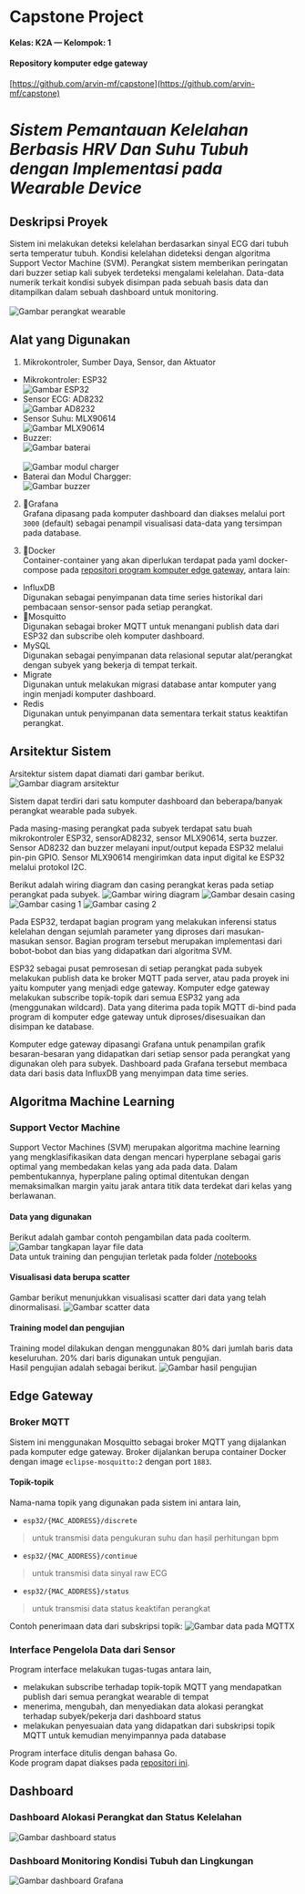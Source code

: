 # Capstone Project
#### Kelas: **K2A** — Kelompok: **1**
#### Repository komputer edge gateway
[https://github.com/arvin-mf/capstone](https://github.com/arvin-mf/capstone)
# *Sistem Pemantauan Kelelahan Berbasis HRV Dan Suhu Tubuh dengan Implementasi pada Wearable Device*

## Deskripsi Proyek
Sistem ini melakukan deteksi kelelahan berdasarkan sinyal ECG dari tubuh serta temperatur tubuh. Kondisi kelelahan dideteksi dengan algoritma Support Vector Machine (SVM). Perangkat sistem memberikan peringatan dari buzzer setiap kali subyek terdeteksi mengalami kelelahan. Data-data numerik terkait kondisi subyek disimpan pada sebuah basis data dan ditampilkan dalam sebuah dashboard untuk monitoring.
<br><br>![Gambar perangkat wearable](https://i.postimg.cc/8csGtBjb/image-8.png)

## Alat yang Digunakan
1. Mikrokontroler, Sumber Daya, Sensor, dan Aktuator
- Mikrokontroler: ESP32
<br>![Gambar ESP32]()<br>
- Sensor ECG: AD8232
<br>![Gambar AD8232](https://i.postimg.cc/fTgKBJgT/ad8232.jpg)<br>
- Sensor Suhu: MLX90614
<br>![Gambar MLX90614](https://i.postimg.cc/bJ8HsbdL/mlx90614.jpg)<br>
- Buzzer: 
<br>![Gambar baterai](https://i.postimg.cc/0QwjRH9B/baterai.jpg)<br>
<br>![Gambar modul charger](https://i.postimg.cc/tJbq0qSs/charger.jpg)<br>
- Baterai dan Modul Chargger: 
<br>![Gambar buzzer](https://i.postimg.cc/x8pKx45F/buzzer.jpg)<br>

2. :orange:Grafana
<br>Grafana dipasang pada komputer dashboard dan diakses melalui port `3000` (default) sebagai penampil visualisasi data-data yang tersimpan pada database.

3. :whale:Docker
<br>Container-container yang akan diperlukan terdapat pada yaml docker-compose pada [repositori program komputer edge gateway](#repository-komputer-edge-gateway), antara lain:
- InfluxDB
<br>Digunakan sebagai penyimpanan data time series historikal dari pembacaan sensor-sensor pada setiap perangkat.
- :mosquito:Mosquitto
<br>Digunakan sebagai broker MQTT untuk menangani publish data dari ESP32 dan subscribe oleh komputer dashboard.
- MySQL
<br>Digunakan sebagai penyimpanan data relasional seputar alat/perangkat dengan subyek yang bekerja di tempat terkait.
- Migrate
<br>Digunakan untuk melakukan migrasi database antar komputer yang ingin menjadi komputer dashboard.
- Redis
<br>Digunakan untuk penyimpanan data sementara terkait status keaktifan perangkat.

## Arsitektur Sistem
Arsitektur sistem dapat diamati dari gambar berikut.
![Gambar diagram arsitektur](https://i.postimg.cc/VkPyCcBg/Arsitektur-Sistem-Kelompok1-drawio.png)

Sistem dapat terdiri dari satu komputer dashboard dan beberapa/banyak perangkat wearable pada subyek.<br>

Pada masing-masing perangkat pada subyek terdapat satu buah mikrokontroler ESP32, sensorAD8232, sensor MLX90614, serta buzzer. Sensor AD8232 dan buzzer melayani input/output kepada ESP32 melalui pin-pin GPIO. Sensor MLX90614 mengirimkan data input digital ke ESP32 melalui protokol I2C.<br>

Berikut adalah wiring diagram dan casing perangkat keras pada setiap perangkat pada subyek.
![Gambar wiring diagram](https://i.postimg.cc/nzk5znVj/Diagram-Wiring-Capstone.png)
![Gambar desain casing](https://i.postimg.cc/hGJZnV6Y/3-D-Design-Casing.png)
![Gambar casing 1](https://i.postimg.cc/7hNm99J5/Salinan-Whats-App-Image-2025-05-18-at-09-29-50-547e332f.jpg)
![Gambar casing 2](https://i.postimg.cc/WbCJKrmz/Salinan-Whats-App-Image-2025-05-18-at-09-29-53-e56d4ec0.jpg)

Pada ESP32, terdapat bagian program yang melakukan inferensi status kelelahan dengan sejumlah parameter yang diproses dari masukan-masukan sensor. Bagian program tersebut merupakan implementasi dari bobot-bobot dan bias yang didapatkan dari algoritma SVM.<br>

ESP32 sebagai pusat pemrosesan di setiap perangkat pada subyek melakukan publish data ke broker MQTT pada server, atau pada proyek ini yaitu komputer yang menjadi edge gateway. Komputer edge gateway melakukan subscribe topik-topik dari semua ESP32 yang ada (menggunakan wildcard). Data yang diterima pada topik MQTT di-bind pada program di komputer edge gateway untuk diproses/disesuaikan dan disimpan ke database.<br>

Komputer edge gateway dipasangi Grafana untuk penampilan grafik besaran-besaran yang didapatkan dari setiap sensor pada perangkat yang digunakan oleh para subyek. Dashboard pada Grafana tersebut membaca data dari basis data InfluxDB yang menyimpan data time series.<br>

## Algoritma Machine Learning
### Support Vector Machine
Support Vector Machines (SVM) merupakan algoritma machine learning yang mengklasifikasikan data dengan mencari hyperplane sebagai garis optimal yang membedakan kelas yang ada pada data. Dalam pembentukannya, hyperplane paling optimal ditentukan dengan memaksimalkan margin yaitu jarak antara titik data terdekat dari kelas yang berlawanan.

#### Data yang digunakan
Berikut adalah gambar contoh pengambilan data pada coolterm.
![Gambar tangkapan layar file data](https://i.postimg.cc/pTmHg9JV/Salinan-Screenshot-2025-05-17-165408.png)<br>
Data untuk training dan pengujian terletak pada folder [/notebooks](https://github.com/nurFattahh/fatigue_detection/tree/master/notebooks)<br>

#### Visualisasi data berupa scatter
Gambar berikut menunjukkan visualisasi scatter dari data yang telah dinormalisasi. 
![Gambar scatter data](https://i.postimg.cc/d09nRnbg/Salinan-visualisasidata.png)


#### Training model dan pengujian
Training model dilakukan dengan menggunakan 80% dari jumlah baris data keseluruhan. 20% dari baris digunakan untuk pengujian.<br>
Hasil pengujian adalah sebagai berikut.
![Gambar hasil pengujian]()

## Edge Gateway
### Broker MQTT
Sistem ini menggunakan Mosquitto sebagai broker MQTT yang dijalankan pada komputer edge gateway. Broker dijalankan berupa container Docker dengan image `eclipse-mosquitto:2` dengan port `1883`.
#### Topik-topik
Nama-nama topik yang digunakan pada sistem ini antara lain,
- `esp32/{MAC_ADDRESS}/discrete`
> untuk transmisi data pengukuran suhu dan hasil perhitungan bpm
- `esp32/{MAC_ADDRESS}/continue`
> untuk transmisi data sinyal raw ECG
- `esp32/{MAC_ADDRESS}/status`
> untuk transmisi data status keaktifan perangkat

Contoh penerimaan data dari subskripsi topik:
![Gambar data pada MQTTX](https://i.postimg.cc/rsQKYddT/Screenshot-2025-06-16-173918.png) 

### Interface Pengelola Data dari Sensor
Program interface melakukan tugas-tugas antara lain,
- melakukan subscribe terhadap topik-topik MQTT yang mendapatkan publish dari semua perangkat wearable di tempat
- menerima, mengubah, dan menyediakan data alokasi perangkat terhadap subyek/pekerja dari dashboard status
- melakukan penyesuaian data yang didapatkan dari subskripsi topik MQTT untuk kemudian menyimpannya pada database

Program interface ditulis dengan bahasa Go.<br>
Kode program dapat diakses pada [repositori ini](#repository-komputer-edge-gateway).

## Dashboard
### Dashboard Alokasi Perangkat dan Status Kelelahan
![Gambar dashboard status](https://i.postimg.cc/Y9JTQ82L/Screenshot-408-1.png)

### Dashboard Monitoring Kondisi Tubuh dan Lingkungan
![Gambar dashboard Grafana](https://i.postimg.cc/fW1MvjqK/Screenshot-405-1.png)
